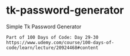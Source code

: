 # tk-password-generator
Simple Tk Password Generator

    Part of 100 Days of Code: Day 29-30
    https://www.udemy.com/course/100-days-of-code/learn/lecture/20924468#content